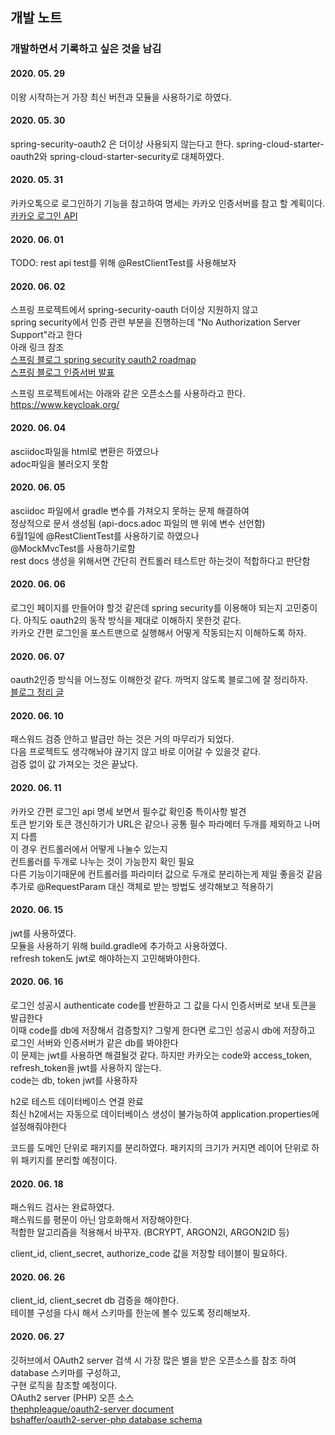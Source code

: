## 개발 노트
### 개발하면서 기록하고 싶은 것을 남김

#### 2020. 05. 29
이왕 시작하는거 가장 최신 버전과 모듈을 사용하기로 하였다.

#### 2020. 05. 30
spring-security-oauth2 은 더이상 사용되지 않는다고 한다.
spring-cloud-starter-oauth2와 spring-cloud-starter-security로 대체하였다.

#### 2020. 05. 31
카카오톡으로 로그인하기 기능을 참고하여 명세는 카카오 인증서버를 참고 할 계획이다.  
[카카오 로그인 API](https://developers.kakao.com/docs/latest/ko/kakaologin/rest-api)  

#### 2020. 06. 01
TODO: rest api test를 위해 @RestClientTest를 사용해보자  

#### 2020. 06. 02
스프링 프로젝트에서 spring-security-oauth 더이상 지원하지 않고  
spring security에서 인증 관련 부분을 진행하는데 "No Authorization Server Support"라고 한다  
아래 링크 참조  
[스프링 블로그 spring security oauth2 roadmap](https://spring.io/blog/2019/11/14/spring-security-oauth-2-0-roadmap-update)  
[스프링 블로그 인증서버 발표](https://spring.io/blog/2020/04/15/announcing-the-spring-authorization-server)  

스프링 프로젝트에서는 아래와 같은 오픈소스를 사용하라고 한다.  
https://www.keycloak.org/  

#### 2020. 06. 04
asciidoc파일을 html로 변환은 하였으나  
adoc파일을 불러오지 못함  

#### 2020. 06. 05
asciidoc 파일에서 gradle 변수를 가져오지 못하는 문제 해결하여  
정상적으로 문서 생성됨 (api-docs.adoc 파일의 맨 위에 변수 선언함)  
6월1일에 @RestClientTest를 사용하기로 하였으나  
@MockMvcTest를 사용하기로함  
rest docs 생성을 위해서면 간단히 컨트롤러 테스트만 하는것이 적합하다고 판단함  

#### 2020. 06. 06
로그인 페이지를 만들어야 할것 같은데 spring security를 이용해야 되는지 고민중이다.
아직도 oauth2의 동작 방식을 제대로 이해하지 못한것 같다.  
카카오 간편 로그인을 포스트맨으로 실행해서 어떻게 작동되는지 이해하도록 하자.

#### 2020. 06. 07
oauth2인증 방식을 어느정도 이해한것 같다. 까먹지 않도록 블로그에 잘 정리하자.  
[블로그 정리 글](https://unhosted.tistory.com/37)

#### 2020. 06. 10
패스워드 검증 안하고 발급만 하는 것은 거의 마무리가 되었다.  
다음 프로젝트도 생각해놔야 끊기지 않고 바로 이어갈 수 있을것 같다.  
검증 없이 값 가져오는 것은 끝났다.  

#### 2020. 06. 11
카카오 간편 로그인 api 명세 보면서 필수값 확인중 특이사항 발견  
토큰 받기와 토큰 갱신하기가 URL은 같으나 공통 필수 파라메터 두개를 제외하고 나머지 다름    
이 경우 컨트롤러에서 어떻게 나눌수 있는지  
컨트롤러를 두개로 나누는 것이 가능한지 확인 필요  
다른 기능이기때문에 컨트롤러를 파라미터 값으로 두개로 분리하는게 제일 좋을것 같음  
추가로 @RequestParam 대신 객체로 받는 방법도 생각해보고 적용하기  

#### 2020. 06. 15
jwt를 사용하였다.  
모듈을 사용하기 위해 build.gradle에 추가하고 사용하였다.  
refresh token도 jwt로 해야하는지 고민해봐야한다.  

#### 2020. 06. 16
로그인 성공시 authenticate code를 반환하고 그 값을 다시 인증서버로 보내 토큰을 발급한다  
이때 code를 db에 저장해서 검증할지?  그렇게 한다면 로그인 성공시 db에 저장하고 로그인 서버와 인증서버가 같은 db를 봐야한다  
이 문제는 jwt를 사용하면 해결될것 같다. 하지만 카카오는 code와 access_token, refresh_token을 jwt를 사용하지 않는다.  
code는 db, token jwt를 사용하자  

h2로 테스트 데이터베이스 연결 완료  
최신 h2에서는 자동으로 데이터베이스 생성이 불가능하여 application.properties에 설정해줘야한다  

코드를 도메인 단위로 패키지를 분리하였다. 패키지의 크기가 커지면 레이어 단위로 하위 패키지를 분리할 예정이다.  

#### 2020. 06. 18
패스워드 검사는 완료하였다.  
패스워드를 평문이 아닌 암호화해서 저장해야한다.  
적합한 알고리즘을 적용해서 바꾸자. (BCRYPT, ARGON2I, ARGON2ID 등)  

client_id, client_secret, authorize_code 값을 저장할 테이블이 필요하다.  

#### 2020. 06. 26
client_id, client_secret db 검증을 해야한다.  
테이블 구성을 다시 해서 스키마를 한눈에 볼수 있도록 정리해보자.  

#### 2020. 06. 27
깃허브에서 OAuth2 server 검색 시 가장 많은 별을 받은 오픈소스를 참조 하여 database 스키마를 구성하고,  
구현 로직을 참조할 예정이다.  
OAuth2 server (PHP) 오픈 소스  
[thephpleague/oauth2-server document](https://oauth2.thephpleague.com/)  
[bshaffer/oauth2-server-php database schema](http://bshaffer.github.io/oauth2-server-php-docs/cookbook/)  




